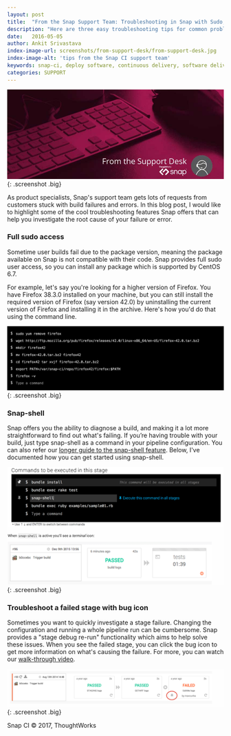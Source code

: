 ```yaml
---
layout: post
title:  "From the Snap Support Team: Troubleshooting in Snap with Sudo, Shell Scripts, and Bugs"
description: "Here are three easy troubleshooting tips for common problems on Snap CI"
date:   2016-05-05
author: Ankit Srivastava
index-image-url: screenshots/from-support-desk/from-support-desk.jpg
index-image-alt: 'tips from the Snap CI support team'
keywords: snap-ci, deploy software, continuous delivery, software delivery, debugging, snap shell, sudo, continuous integration
categories: SUPPORT
---
```



![From the Snap CI Support Desk](/assets/images/screenshots/from-support-desk/from-support-desk.jpg){: .screenshot .big}


As product specialists, Snap's support team gets lots of requests from customers stuck with build failures and errors. In this blog post, I would like to highlight some of the cool troubleshooting features Snap offers that can help you investigate the root cause of your failure or error.

### Full sudo access

Sometime user builds fail due to the package version, meaning the package available on Snap is not compatible with their code. Snap provides full sudo user access, so you can install any package which is supported by CentOS 6.7.

For example, let's say you're looking for a higher version of Firefox. You have Firefox 38.3.0 installed on your machine, but you can still install the required version of Firefox (say version 42.0) by uninstalling the current version of  Firefox and installing it in the archive. Here's how you'd do that using the command line.

![Full sudo access on Snap CI](/assets/images/screenshots/from-support-desk/full-sudo-access.png){: .screenshot .big}


### Snap-shell

Snap offers you the ability to diagnose a build, and making it a lot more straightforward to find out what's failing. If you’re having trouble with your build, just type snap-shell as a command in your pipeline configuration. You can also refer our [longer guide to the snap-shell feature](https://blog.snap-ci.com/blog/2014/08/11/introducing-snap-shell/). Below, I've documented how you can get started using snap-shell.

![snap-shell](/assets/images/screenshots/from-support-desk/snap-shell.png){: .screenshot .big}


### Troubleshoot a failed stage with bug icon

Sometimes you want to quickly investigate a stage failure. Changing the configuration and running a whole pipeline run can be cumbersome. Snap provides a "stage debug re-run" functionality which aims to help solve these issues. When you see the failed stage, you can click the bug icon to get more information on what's causing the failure. For more, you can watch our [walk-through video](https://blog.snap-ci.com/blog/2016/01/12/snap-shell-debugger-feature/).

![snap-shell](/assets/images/screenshots/from-support-desk/failed-stage-debugging.png){: .screenshot .big}

 
Snap CI © 2017, ThoughtWorks
